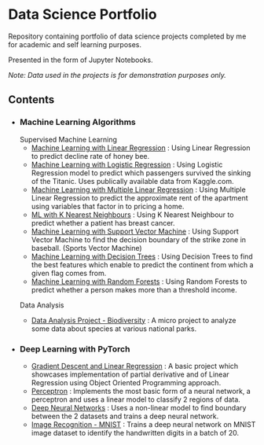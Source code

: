 # Data Science Portfolio

Repository containing portfolio of data science projects completed by me for academic and self learning purposes. 

Presented in the form of Jupyter Notebooks.

*Note: Data used in the projects is for demonstration purposes only.*

<h2>Contents</h2>

* <h3>Machine Learning Algorithms</h3>
      Supervised Machine Learning
     
     * [Machine Learning with Linear Regression](https://github.com/parna29/data-science-portfolio/blob/master/Machine%20Learning%20algorithms/ML%20with%20Linear%20Regression.ipynb) : Using Linear Regression to predict decline rate of honey bee.
     * [Machine Learning with Logistic Regression](https://github.com/parna29/data-science-portfolio/blob/master/Machine%20Learning%20algorithms/ML%20with%20Logistic%20Regression.ipynb) : Using Logistic Regression model to predict which                   passengers                    survived the sinking of the Titanic. Uses publically available data from Kaggle.com.
     * [Machine Learning with Multiple Linear Regression](https://github.com/parna29/data-science-portfolio/blob/master/Machine%20Learning%20algorithms/ML%20with%20Multiple%20Linear%20Regression.ipynb) : Using Multiple Linear Regression to predict the approximate rent of the apartment using variables that factor in to pricing a home.
     * [ML with K Nearest Neighbours](https://github.com/parna29/data-science-portfolio/blob/master/Machine%20Learning%20algorithms/ML%20with%20K%20Nearest%20Neighbours.ipynb) : Using K Nearest Neighbour to predict whether a patient has breast cancer.
     * [Machine Learning with Support Vector Machine](https://github.com/parna29/data-science-portfolio/blob/master/Machine%20Learning%20algorithms/ML%20with%20Support%20Vector%20Machine.ipynb) : Using Support Vector Machine to find the decision boundary of the strike zone in baseball. (Sports Vector Machine)
     * [Machine Learning with Decision Trees](https://github.com/parna29/data-science-portfolio/blob/master/Machine%20Learning%20algorithms/ML%20with%20Decision%20Trees.ipynb) : Using Decision Trees to find the best features which enable to predict the continent from which a given flag comes from.  
     * [Machine Learning with Random Forests](https://github.com/parna29/data-science-portfolio/blob/master/Machine%20Learning%20algorithms/ML%20with%20Random%20Forests.ipynb) : Using Random Forests to predict whether a person makes more than a threshold income.
     
     
     Data Analysis
     
     * [Data Analysis Project - Biodiversity](https://github.com/parna29/data-science-portfolio/blob/master/Data%20Analysis%20Project%20-%20Biodiversity.ipynb) : A micro project to analyze some data about species at various national parks.   
     
* <h3>Deep Learning with PyTorch</h3>     

     * [Gradient Descent and Linear Regression](https://github.com/parna29/data-science-portfolio/blob/master/Deep%20Learning%20using%20PyTorch/Gradient%20Descent%20and%20Linear%20Regression.ipynb) : A basic project which showcases implementation of partial derivative and of Linear Regression using Object Oriented Programming approach.     
     * [Perceptron](https://github.com/parna29/data-science-portfolio/blob/master/Deep%20Learning%20using%20PyTorch/Perceptron.ipynb) : Implements the most basic form of a neural network, a perceptron and uses a linear model to classify 2 regions of data.
     * [Deep Neural Networks](https://github.com/parna29/data-science-portfolio/blob/master/Deep%20Learning%20using%20PyTorch/Deep%20Neural%20Networks.ipynb) : Uses a non-linear model to find boundary between the 2 datasets and trains a deep neural network.
     * [Image Recognition - MNIST](https://github.com/parna29/data-science-portfolio/blob/master/Deep%20Learning%20using%20PyTorch/Image%20Recognition%20-%20MNIST.ipynb) : Trains a deep neural network on MNIST image dataset to identify the handwritten digits in a batch of 20. 
         
         
        
      

